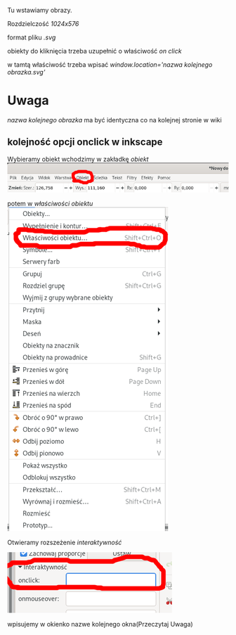 Tu wstawiamy obrazy. 

Rozdzielczość *1024x576*

format pliku *.svg*

obiekty do kliknięcia trzeba uzupełnić o właściwość *on click*

w tamtą właściwość trzeba wpisać *window.location='nazwa kolejnego obrazka.svg'*

# Uwaga
*nazwa kolejnego obrazka* ma być identyczna co na kolejnej stronie w wiki

## kolejność opcji onclick w inkscape
Wybieramy obiekt
wchodzimy w zakładkę *obiekt*   
![Zrzut ekranu z 2020-05-26 18-48-27.png](Zrzut%20ekranu%20z%202020-05-26%2018-48-27.png)

potem w *właściwości obiektu*   
![Zrzut ekranu z 2020-05-26 18-48-35.png](Zrzut%20ekranu%20z%202020-05-26%2018-48-35.png)


Otwieramy rozszeżenie *interaktywność* 

![Zrzut ekranu z 2020-05-26 18-49-02.png](Zrzut%20ekranu%20z%202020-05-26%2018-49-02.png)

wpisujemy w okienko nazwe kolejnego okna(Przeczytaj Uwaga)



